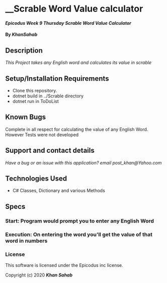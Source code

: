 # __Scrable Word Value calculator

#### _Epicodus Week 9 Thursday Scrable Word Value Calculator_

#### By _**KhanSahab**_

## Description

_This Project takes any English word and calculates its value in scrable_

## Setup/Installation Requirements

* Clone this repository.
* dotnet build in ../Scrable directory
* dotnet run in ToDoList


## Known Bugs

Complete in all respect for calculating the value of any English Word. However Tests were not developed

## Support and contact details

_Have a bug or an issue with this application? email post_khan@Yahoo.com_

## Technologies Used

* C# Classes, Dictionary and various Methods



## Specs
### Start: Program would prompt you to enter any English Word
### Execution: On entering the word you'll get the value of that word in numbers


### License

This software is licensed under the Epicodus inc license.

Copyright (c) 2020 **_Khan Sahab_**